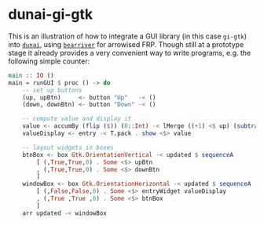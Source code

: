 # dunai-gi-gtk

This is an illustration of how to integrate a GUI library (in this case `gi-gtk`)
  into [`dunai`](https://hackage.haskell.org/package/dunai),
  using [`bearriver`](https://hackage.haskell.org/package/bearriver) for arrowised FRP.
Though still at a prototype stage it already provides a very convenient way to write programs,
  e.g. the following simple counter:


```hs
main :: IO ()
main = runGUI $ proc () -> do
    -- set up buttons
    (up, upBtn)     <- button "Up"   -< ()
    (down, downBtn) <- button "Down" -< ()

    -- compute value and display it
    value <- accumBy (flip ($)) (0::Int) -< lMerge ((+1) <$ up) (subtract 1 <$ down)
    valueDisplay <- entry -< T.pack . show <$> value

    -- layout widgets in boxes
    btnBox <- box Gtk.OrientationVertical -< updated $ sequenceA
        [ (,True,True,0) . Some <$> upBtn
        , (,True,True,0) . Some <$> downBtn
        ]
    windowBox <- box Gtk.OrientationHorizontal -< updated $ sequenceA
        [ (,False,False,0) . Some <$> entryWidget valueDisplay
        , (,True ,True ,0) . Some <$> btnBox
        ]
    arr updated -< windowBox
```
